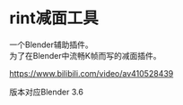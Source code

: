 # rint减面工具
一个Blender辅助插件。  
为了在Blender中流畅K帧而写的减面插件。

https://www.bilibili.com/video/av410528439

版本对应Blender 3.6

